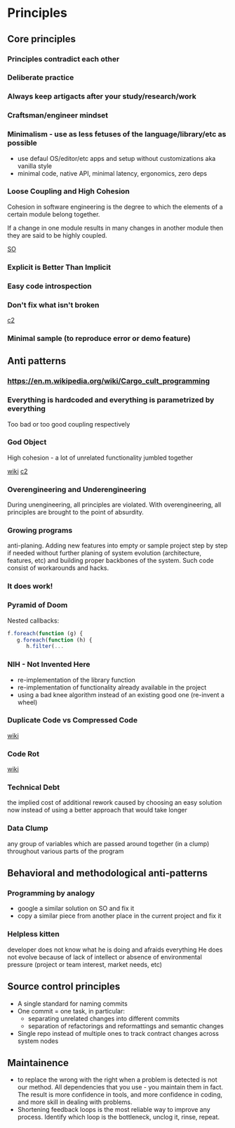 

# Principles

## Core principles

### Principles contradict each other

### Deliberate practice

### Always keep artigacts after your study/research/work

### Craftsman/engineer mindset

### Minimalism - use as less fetuses of the language/library/etc as possible

* use defaul OS/editor/etc apps and setup without customizations aka vanilla style
* minimal code, native API, minimal latency, ergonomics, zero deps

### Loose Coupling and High Cohesion

Cohesion in software engineering is the degree to which the elements of a certain module belong together. 

If a change in one module results in many changes in another module then they are said to be highly coupled.

[SO](https://stackoverflow.com/q/14000762/805266)

### Explicit is Better Than Implicit

### Easy code introspection

### Don't fix what isn't broken

[c2](http://wiki.c2.com/?IfItIsWorkingDontChange)

### Minimal sample (to reproduce error or demo feature)


## Anti patterns

### https://en.m.wikipedia.org/wiki/Cargo_cult_programming

### Everything is hardcoded and everything is parametrized by everything

Too bad or too good coupling respectively

### God Object

High cohesion - a lot of unrelated functionality jumbled together

[wiki](https://en.wikipedia.org/wiki/God_object) [c2](http://wiki.c2.com/?GodClass)

### Overengineering and Underengineering

During unengineering, all principles are violated. With overengineering, all principles are brought to the point of absurdity.


### Growing programs

anti-planing. Adding new features into empty or sample project step by step if needed
  without further planing of system evolution (architecture, features, etc) and building proper backbones of the system.
  Such code consist of workarounds and hacks.

### It does work!

### Pyramid of Doom

Nested callbacks:

```js
f.foreach(function (g) {
   g.foreach(function (h) {
      h.filter(...
```

### NIH - Not Invented Here

- re-implementation of the library function
- re-implementation of functionality already available in the project
- using a bad knee algorithm instead of an existing good one (re-invent a wheel)

### Duplicate Code vs Compressed Code

[wiki](https://en.wikipedia.org/wiki/Duplicate_code)

### Code Rot

[wiki](https://en.wikipedia.org/wiki/Software_rot)

### Technical Debt

the implied cost of additional rework caused by choosing an easy solution now instead of using a better approach that would take longer

### Data Clump

any group of variables which are passed around together (in a clump) throughout various parts of the program

## Behavioral and methodological anti-patterns

### Programming by analogy

- google a similar solution on SO and fix it
- copy a similar piece from another place in the current project and fix it

### Helpless kitten

developer does not know what he is doing and afraids everything
  He does not evolve because of lack of intellect or absence of environmental pressure (project or team interest, market needs, etc)

## Source control principles

- A single standard for naming commits
- One commit = one task, in particular:
   - separating unrelated changes into different commits
   - separation of refactorings and reformattings and semantic changes
- Single repo instead of multiple ones to track contract changes across system nodes


## Maintainence

- to replace the wrong with the right when a problem is detected is not our method. All dependencies that you use - you maintain them in fact. The result is more confidence in tools, and more confidence in coding, and more skill in dealing with problems.
- Shortening feedback loops is the most reliable way to improve any process. Identify which loop is the bottleneck, unclog it, rinse, repeat.


